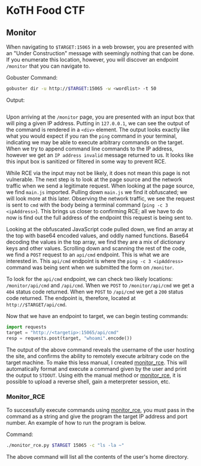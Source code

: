# KoTH Food CTF

## Monitor

When navigating to `$TARGET:15065` in a web browser, you are presented with an "Under Construction" message with seemingly nothing that can be done. If you enumerate this location, however, you will discover an endpoint `/monitor` that you can navigate to. 

Gobuster Command:

```bash
gobuster dir -u http://$TARGET:15065 -w <wordlist> -t 50
```

Output:

```bash
```

Upon arriving at the `/monitor` page, you are presented with an input box that will ping a given IP address.  Putting in `127.0.0.1`, we can see the output of the command is rendered in a `<div>` element. The output looks exactly like what you would expect if you ran the `ping` command in your terminal, indicating we may be able to execute arbitrary commands on the target. When we try to append command line commands to the IP address, however we get an `IP address invalid` message returned to us. It looks like this input box is sanitized or filtered in some way to prevent RCE. 

While RCE via the input may not be likely, it does not mean this page is not vulnerable. The next step is to look at the page source and the network traffic when we send a legitimate request. When looking at the page source, we find `main.js` imported. Pulling down `main.js` we find it obfuscated; we will look more at this later. Observing the network traffic, we see the request is sent to `cmd` with the body being a terminal command (`ping -c 3 <ipAddress>`). This brings us closer to confirming RCE; all we have to do now is find out the full address of the endpoint this request is being sent to.

Looking at the obfuscated JavaScript code pulled down, we find an array at the top with base64 encoded values, and oddly named functions. Base64 decoding the values in the top array, we find they are a mix of dictionary keys and other values. Scrolling down and scanning the rest of the code, we find a `POST` request to an `api/cmd` endpoint. This is what we are interested in. This `api/cmd` endpoint is where the `ping -c 3 <ipAddress>` command was being sent when we submitted the form on `/monitor`. 

To look for the `api/cmd` endpoint, we can check two likely locations: `/monitor/api/cmd` and `/api/cmd`. When we `POST` to `/monitor/api/cmd` we get a `404` status code returned. When we `POST` to `/api/cmd` we get a `200` status code returned. The endpoint is, therefore, located at `http://$TARGET/api/cmd`. 

Now that we have an endpoint to target, we can begin testing commands:

```python
import requests
target = "http://<targetip>:15065/api/cmd"
resp = requests.post(target, "whoami".encode())
```

The output of the above command reveals the username of the user hosting the site, and confirms the ability to remotely execute arbitrary code on the target machine. To make this less manual, I created [monitor_rce](monitor_rce.py). This will automatically format and execute a command given by the user and print the output to `STDOUT`.  Using eith the manual method or [monitor_rce](monitor_rce.py), it is possible to upload a reverse shell, gain a meterpreter session, etc. 

### Monitor_RCE

To successfully execute commands using [monitor_rce](monitor_rce.py), you must pass in the command as a string and give the program the target IP address and port number. An example of how to run the program is below.

Command:

```bash
./monitor_rce.py $TARGET 15065 -c "ls -la ~"
```

The above command will list all the contents of the user's home directory.